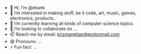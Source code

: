 - 👋 Hi, I’m @etiank
- 👀 I’m interested in making stuff, be it code, art, music, games, electronics, products..
- 🌱 I’m currently learning all kinds of computer science topics.
- 💞️ I’m looking to collaborate on ...
- 📫 Reach me by email: krizmanetian@protonmail.com
- 😄 Pronouns: ...
- ⚡ Fun fact: ...

<!---
etiank/etiank is a ✨ special ✨ repository because its `README.md` (this file) appears on your GitHub profile.
You can click the Preview link to take a look at your changes.
--->
